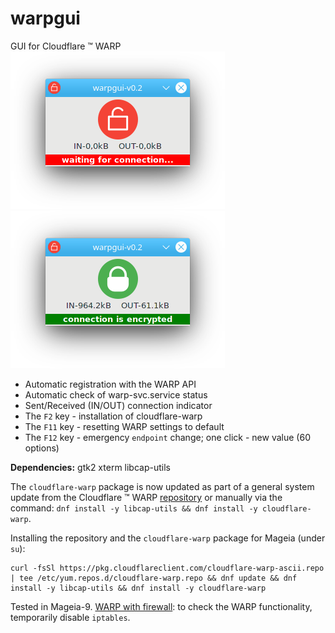 # warpgui
GUI for Cloudflare ™ WARP  
![](https://github.com/AKotov-dev/warpgui/blob/main/ScreenShots/warpgui-11.png) ![](https://github.com/AKotov-dev/warpgui/blob/main/ScreenShots/warpgui-12.png)  
+ Automatic registration with the WARP API
+ Automatic check of warp-svc.service status
+ Sent/Received (IN/OUT) connection indicator
+ The `F2` key - installation of cloudflare-warp
+ The `F11` key - resetting WARP settings to default
+ The `F12` key - emergency `endpoint` change; one click - new value (60 options)
  
**Dependencies:** gtk2 xterm libcap-utils
  
The `cloudflare-warp` package is now updated as part of a general system update from the Cloudflare ™ WARP [repository](https://pkg.cloudflareclient.com/#rhel) or manually via the command: `dnf install -y libcap-utils && dnf install -y cloudflare-warp`.  
  
Installing the repository and the `cloudflare-warp` package for Mageia (under `su`):
```
curl -fsSl https://pkg.cloudflareclient.com/cloudflare-warp-ascii.repo | tee /etc/yum.repos.d/cloudflare-warp.repo && dnf update && dnf install -y libcap-utils && dnf install -y cloudflare-warp
```
Tested in Mageia-9. [WARP with firewall](https://developers.cloudflare.com/cloudflare-one/connections/connect-devices/warp/deployment/firewall/): to check the WARP functionality, temporarily disable `iptables`.
